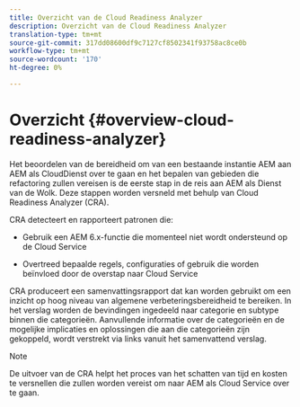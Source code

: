 ```yaml
---
title: Overzicht van de Cloud Readiness Analyzer
description: Overzicht van de Cloud Readiness Analyzer
translation-type: tm+mt
source-git-commit: 317dd08600df9c7127cf8502341f93758ac8ce0b
workflow-type: tm+mt
source-wordcount: '170'
ht-degree: 0%

---
```



# Overzicht {#overview-cloud-readiness-analyzer}

Het beoordelen van de bereidheid om van een bestaande instantie AEM aan AEM als CloudDienst over te gaan en het bepalen van gebieden die refactoring zullen vereisen is de eerste stap in de reis aan AEM als Dienst van de Wolk. Deze stappen worden versneld met behulp van Cloud Readiness Analyzer (CRA).

CRA detecteert en rapporteert patronen die:

* Gebruik een AEM 6.x-functie die momenteel niet wordt ondersteund op de Cloud Service

* Overtreed bepaalde regels, configuraties of gebruik die worden beïnvloed door de overstap naar Cloud Service

CRA produceert een samenvattingsrapport dat kan worden gebruikt om een inzicht op hoog niveau van algemene verbeteringsbereidheid te bereiken.  In het verslag worden de bevindingen ingedeeld naar categorie en subtype binnen die categorieën. Aanvullende informatie over de categorieën en de mogelijke implicaties en oplossingen die aan die categorieën zijn gekoppeld, wordt verstrekt via links vanuit het samenvattend verslag.

>[!NOTE]
>De uitvoer van de CRA helpt het proces van het schatten van tijd en kosten te versnellen die zullen worden vereist om naar AEM als Cloud Service over te gaan.